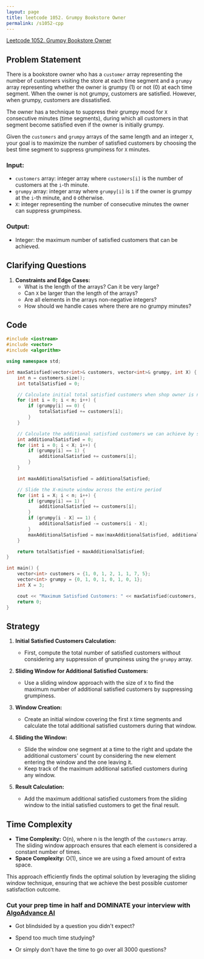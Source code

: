 ```yaml
---
layout: page
title: leetcode 1052. Grumpy Bookstore Owner
permalink: /s1052-cpp
---
```

[Leetcode 1052. Grumpy Bookstore Owner](https://algoadvance.github.io/algoadvance/l1052)
## Problem Statement

There is a bookstore owner who has a `customer` array representing the number of customers visiting the store at each time segment and a `grumpy` array representing whether the owner is grumpy (1) or not (0) at each time segment. When the owner is not grumpy, customers are satisfied. However, when grumpy, customers are dissatisfied.

The owner has a technique to suppress their grumpy mood for `X` consecutive minutes (time segments), during which all customers in that segment become satisfied even if the owner is initially grumpy.

Given the `customers` and `grumpy` arrays of the same length and an integer `X`, your goal is to maximize the number of satisfied customers by choosing the best time segment to suppress grumpiness for `X` minutes.

### Input:
- `customers` array: integer array where `customers[i]` is the number of customers at the `i`-th minute.
- `grumpy` array: integer array where `grumpy[i]` is `1` if the owner is grumpy at the `i`-th minute, and `0` otherwise.
- `X`: integer representing the number of consecutive minutes the owner can suppress grumpiness.

### Output:
- Integer: the maximum number of satisfied customers that can be achieved.

## Clarifying Questions
1. **Constraints and Edge Cases:**
   - What is the length of the arrays? Can it be very large?
   - Can `X` be larger than the length of the arrays?
   - Are all elements in the arrays non-negative integers?
   - How should we handle cases where there are no grumpy minutes?

## Code

```cpp
#include <iostream>
#include <vector>
#include <algorithm>

using namespace std;

int maxSatisfied(vector<int>& customers, vector<int>& grumpy, int X) {
    int n = customers.size();
    int totalSatisfied = 0;

    // Calculate initial total satisfied customers when shop owner is not grumpy
    for (int i = 0; i < n; i++) {
        if (grumpy[i] == 0) {
            totalSatisfied += customers[i];
        }
    }

    // Calculate the additional satisfied customers we can achieve by suppressing grumpiness for X minutes
    int additionalSatisfied = 0;
    for (int i = 0; i < X; i++) {
        if (grumpy[i] == 1) {
            additionalSatisfied += customers[i];
        }
    }

    int maxAdditionalSatisfied = additionalSatisfied;

    // Slide the X-minute window across the entire period
    for (int i = X; i < n; i++) {
        if (grumpy[i] == 1) {
            additionalSatisfied += customers[i];
        }
        if (grumpy[i - X] == 1) {
            additionalSatisfied -= customers[i - X];
        }
        maxAdditionalSatisfied = max(maxAdditionalSatisfied, additionalSatisfied);
    }

    return totalSatisfied + maxAdditionalSatisfied;
}

int main() {
    vector<int> customers = {1, 0, 1, 2, 1, 1, 7, 5};
    vector<int> grumpy = {0, 1, 0, 1, 0, 1, 0, 1};
    int X = 3;

    cout << "Maximum Satisfied Customers: " << maxSatisfied(customers, grumpy, X) << endl;
    return 0;
}
```

## Strategy

1. **Initial Satisfied Customers Calculation:**
   - First, compute the total number of satisfied customers without considering any suppression of grumpiness using the `grumpy` array.

2. **Sliding Window for Additional Satisfied Customers:**
   - Use a sliding window approach with the size of `X` to find the maximum number of additional satisfied customers by suppressing grumpiness.

3. **Window Creation:**
   - Create an initial window covering the first `X` time segments and calculate the total additional satisfied customers during that window.

4. **Sliding the Window:**
   - Slide the window one segment at a time to the right and update the additional customers' count by considering the new element entering the window and the one leaving it.
   - Keep track of the maximum additional satisfied customers during any window.

5. **Result Calculation:**
   - Add the maximum additional satisfied customers from the sliding window to the initial satisfied customers to get the final result.

## Time Complexity

- **Time Complexity:** O(n), where n is the length of the `customers` array. The sliding window approach ensures that each element is considered a constant number of times.
- **Space Complexity:** O(1), since we are using a fixed amount of extra space.

This approach efficiently finds the optimal solution by leveraging the sliding window technique, ensuring that we achieve the best possible customer satisfaction outcome.


### Cut your prep time in half and DOMINATE your interview with [AlgoAdvance AI](https://algoAdvance.com)

- Got blindsided by a question you didn't expect?

- Spend too much time studying?

- Or simply don't have the time to go over all 3000 questions?

